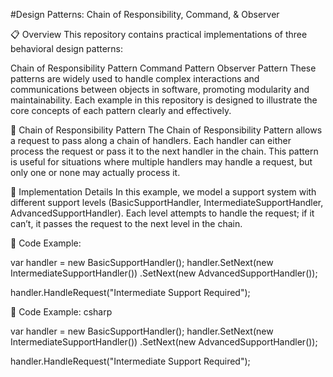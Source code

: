#Design Patterns: Chain of Responsibility, Command, & Observer


📋 Overview
This repository contains practical implementations of three behavioral design patterns:

Chain of Responsibility Pattern
Command Pattern
Observer Pattern
These patterns are widely used to handle complex interactions and communications between objects in software, promoting modularity and maintainability. Each example in this repository is designed to illustrate the core concepts of each pattern clearly and effectively.


🧩 Chain of Responsibility Pattern
The Chain of Responsibility Pattern allows a request to pass along a chain of handlers. Each handler can either process the request or pass it to the next handler in the chain. This pattern is useful for situations where multiple handlers may handle a request, but only one or none may actually process it.

🔨 Implementation Details
In this example, we model a support system with different support levels (BasicSupportHandler, IntermediateSupportHandler, AdvancedSupportHandler). Each level attempts to handle the request; if it can’t, it passes the request to the next level in the chain.

📝 Code Example:

var handler = new BasicSupportHandler();
handler.SetNext(new IntermediateSupportHandler())
       .SetNext(new AdvancedSupportHandler());

handler.HandleRequest("Intermediate Support Required");

📝 Code Example:
csharp

var handler = new BasicSupportHandler();
handler.SetNext(new IntermediateSupportHandler())
       .SetNext(new AdvancedSupportHandler());

handler.HandleRequest("Intermediate Support Required");
